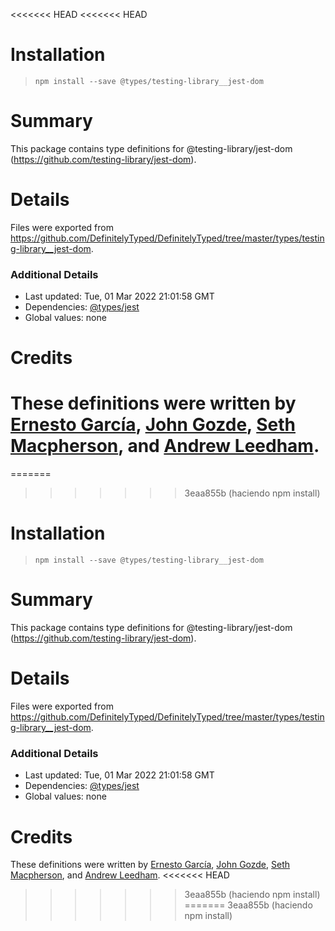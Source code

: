 <<<<<<< HEAD
<<<<<<< HEAD
# Installation
> `npm install --save @types/testing-library__jest-dom`

# Summary
This package contains type definitions for @testing-library/jest-dom (https://github.com/testing-library/jest-dom).

# Details
Files were exported from https://github.com/DefinitelyTyped/DefinitelyTyped/tree/master/types/testing-library__jest-dom.

### Additional Details
 * Last updated: Tue, 01 Mar 2022 21:01:58 GMT
 * Dependencies: [@types/jest](https://npmjs.com/package/@types/jest)
 * Global values: none

# Credits
These definitions were written by [Ernesto García](https://github.com/gnapse), [John Gozde](https://github.com/jgoz), [Seth Macpherson](https://github.com/smacpherson64), and [Andrew Leedham](https://github.com/AndrewLeedham).
=======
=======
>>>>>>> 3eaa855b (haciendo npm install)
# Installation
> `npm install --save @types/testing-library__jest-dom`

# Summary
This package contains type definitions for @testing-library/jest-dom (https://github.com/testing-library/jest-dom).

# Details
Files were exported from https://github.com/DefinitelyTyped/DefinitelyTyped/tree/master/types/testing-library__jest-dom.

### Additional Details
 * Last updated: Tue, 01 Mar 2022 21:01:58 GMT
 * Dependencies: [@types/jest](https://npmjs.com/package/@types/jest)
 * Global values: none

# Credits
These definitions were written by [Ernesto García](https://github.com/gnapse), [John Gozde](https://github.com/jgoz), [Seth Macpherson](https://github.com/smacpherson64), and [Andrew Leedham](https://github.com/AndrewLeedham).
<<<<<<< HEAD
>>>>>>> 3eaa855b (haciendo npm install)
=======
>>>>>>> 3eaa855b (haciendo npm install)
